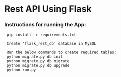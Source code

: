 # Rest API Using Flask

### Instructions for running the App:

     pip install -r requirements.txt
     
     Create 'flask_rest_db' database in MySQL
     
     Run the below commands to create required tables:
     python migrate.py db init
     python migrate.py db migrate
     python migrate.py db upgrade
     python run.py